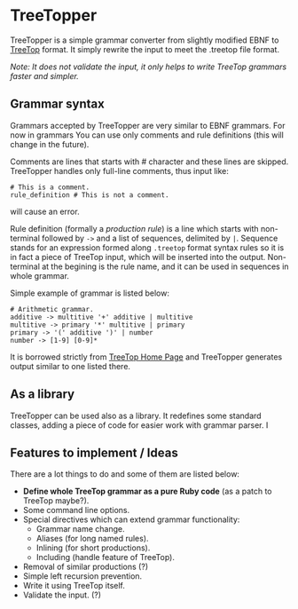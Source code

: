 TreeTopper
==========

TreeTopper is a simple grammar converter from slightly modified EBNF to [TreeTop][] format. It simply rewrite the input to meet the .treetop file format.

_Note: It does not validate the input, it only helps to write TreeTop grammars faster and simpler._

Grammar syntax
--------------

Grammars accepted by TreeTopper are very similar to EBNF grammars. For now in grammars You can use only comments and rule definitions (this will change in the future).

Comments are lines that starts with # character and these lines are skipped. TreeTopper handles only full-line comments, thus input like:

    # This is a comment.
    rule_definition # This is not a comment.

will cause an error.

Rule definition (formally a _production rule_) is a line which starts with non-terminal followed by `->` and a list of sequences, delimited by `|`. Sequence stands for an expression formed along `.treetop` format syntax rules so it is in fact a piece of TreeTop input, which will be inserted into the output. Non-terminal at the begining is the rule name, and it can be used in sequences in whole grammar.

Simple example of grammar is listed below:

    # Arithmetic grammar.
    additive -> multitive '+' additive | multitive
    multitive -> primary '*' multitive | primary
    primary -> '(' additive ')' | number
    number -> [1-9] [0-9]*

It is borrowed strictly from [TreeTop Home Page][] and TreeTopper generates output similar to one listed there.

As a library
------------

TreeTopper can be used also as a library. It redefines some standard classes, adding a piece of code for easier work with grammar parser. I

Features to implement / Ideas
-----------------------------

There are a lot things to do and some of them are listed below:

* __Define whole TreeTop grammar as a pure Ruby code__ (as a patch to TreeTop maybe?).
* Some command line options.
* Special directives which can extend grammar functionality:
  * Grammar name change.
  * Aliases (for long named rules).
  * Inlining (for short productions).
  * Including (handle feature of TreeTop).
* Removal of similar productions (?)
* Simple left recursion prevention.
* Write it using TreeTop itself.
* Validate the input. (?)


[TreeTop]: http://github.com/nathansobo/treetop
[TreeTop Home Page]: http://treetop.rubyforge.org/index.html
